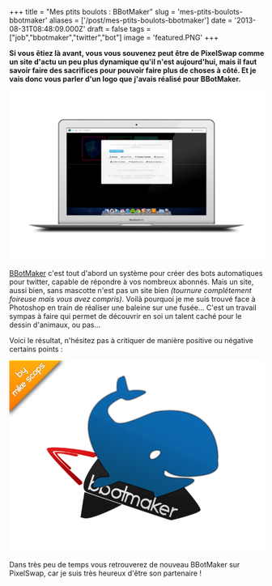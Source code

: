+++
title = "Mes ptits boulots : BBotMaker"
slug = 'mes-ptits-boulots-bbotmaker'
aliases = ['/post/mes-ptits-boulots-bbotmaker']
date = '2013-08-31T08:48:09.000Z'
draft = false
tags = ["job","bbotmaker","twitter","bot"]
image = 'featured.PNG'
+++

**Si vous êtiez là avant, vous vous souvenez peut être de PixelSwap comme un site d'actu un peu plus dynamique qu'il n'est aujourd'hui, mais il faut savoir faire des sacrifices pour pouvoir faire plus de choses à côté. Et je vais donc vous parler d'un logo que j'avais réalisé pour BBotMaker.**

![](Apple%20MacBook%20bbot.png)

[BBotMaker](http://bbotmaker.com) c'est tout d'abord un système pour créer des bots automatiques pour twitter, capable de répondre à vos nombreux abonnés. Mais un site, aussi bien, sans mascotte n'est pas un site bien _(tournure complétement foireuse mais vous avez compris)_. Voilà pourquoi je me suis trouvé face à Photoshop en train de réaliser une baleine sur une fusée... C'est un travail sympas à faire qui permet de découvrir en soi un talent caché pour le dessin d'animaux, ou pas...

Voici le résultat, n'hésitez pas à critiquer de manière positive ou négative certains points :

![](bbotmaker%20spons.png)

Dans très peu de temps vous retrouverez de nouveau BBotMaker sur PixelSwap, car je suis très heureux d'être son partenaire !
